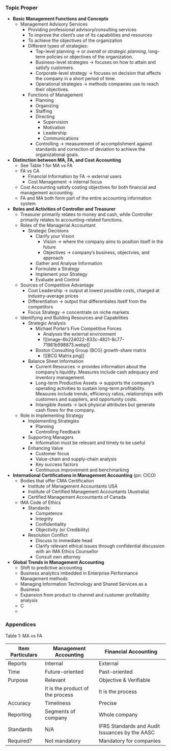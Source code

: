 ### Topic Proper
- **Basic Management Functions and Concepts**
	- Management Advisory Services
		- Providing professional advisory/consulting services
		- To improve the client’s use of its capabilities and resources
		- To achieve the objectives of the organization
		- Different types of strategies:
			- Top-level planning → or *overall* or *strategic planning*, long-term policies or objectives of the organization.
			- Business-level strategies → focuses on how to attain and satisfy customers.
			- Corporate-level strategy → focuses on decision that affects the company in a short period of time.
			- Operational strategies → methods companies use to reach their objectives.
		- Functions of Management
			- Planning
			- Organizing
			- Staffing
			- Directing
				- Supervision
				- Motivation
				- Leadership
				- Communications
			- Controlling → measurement of accomplishment against standards and correction of deviation to achieve the organizational goals.
- **Distinction between MA, FA, and Cost Accounting**
	- See Table 1 for MA vs FA
	- FA vs CA
		- Financial Information by FA → external users
		- Cost Management → internal focus
	- Cost Accounting satisfy costing objectives for both financial and management accounting.
	- FA and MA both form part of the entire accounting information system
- **Roles and Activities of Controller and Treasurer**
	- Treasurer primarily relates to money and cash, while Controller primarily relates to accounting-related functions.
	- Roles of the Managerial Accountant
		- Strategic Decisions
			- Clarify your Vision
				- Vision → where the company aims to position itself in the future
				- Objectives → company’s business, objectvies, and approach
			- Gather and Analyse Information
			- Formulate a Strategy
			- Implement your Strategy
			- Evaluate and Control
	- Sources of Competitive Advantage
		- Cost Leadership → output at lowest possible costs, charged at industry-average prices
		- Differentiation → output that differentiates itself from the competitors
		- Focus Strategy → concentrate on niche markets
	- Identifying and Building Resources and Capabilities
		- Strategic Analysis
			- Michael Porter’s Five Competitive Forces
				- Analyses the external environment
				- ![[image-6b224022-833c-4821-8c77-71961b998873.webp]]
			- Boston Consulting Group (BCG) growth-share matrix
				- ![[BCG Matrix.png]]
		- Balance Sheet Information
			- Current Resources → provides information about the company’s liquidity. Measures include cash adequacy and inventory management.
			- Long-term Productive Assets → supports the company’s operating activities to sustain long-term profitability. Measures include trends, efficiency ratios, relationships with customers and suppliers, and opportunity costs.
			- Intangible Assets → lack physical attributes but generate cash flows for the company.
	- Role in Implementing Strategy
		- Implementing Strategies
			- Planning
			- Controlling Feedback
		- Supporting Managers
			- Information must be relevant and timely to be useful
		- Enhancing Value
			- Customer focus
			- Value-chain and supply-chain analysis
			- Key success factors
			- Continuous improvement and benchmarking
- **International Certifications in Management Accounting** (pn: CICO)
	- Bodies that offer CMA Certification
		- Institute of Management Accountants USA
		- Institute of Certified Management Accountants (Australia)
		- Certified Management Accountants of Canada
	- IMA Code of Ethics
		- Standards:
			- Competence
			- Integrity
			- Confidentiality
			- Objectivity (or Credibility)
		- Resolution Conflict
			- Discuss to immediate head
			- Clarify relevant ethical issues through confidential discussion with an IMA Ethics Counsellor
			- Consult own attorney
- **Global Trends in Management Accounting**
	- Shift to predictive accounting
	- Business analytics imbedded in Enterprise Performance Management methods
	- Managing Information Technology and Shared Services as a Business
	- Expansion from product to channel and customer profitability analysis
	- C
	- 

### Appendices
Table 1: MA vs FA

| Item Particulars | Management Accounting            | Financial Accounting                           |
| ---------------- | -------------------------------- | ---------------------------------------------- |
| Reports          | Internal                         | External                                       |
| Time             | Future-oriented                  | Past-oriented                                  |
| Purpose          | Relevant                         | Objective & Verifiable                         |
|                  | It is the product of the process | It is the process                              |
| Accuracy         | Timeliness                       | Precise                                        |
| Reporting        | Segments of company              | Whole company                                  |
| Standards        | N/A                              | IFRS Standards and Audit Issuances by the AASC |
| Required?        | Not mandatory                    | Mandatory for companies                        |
